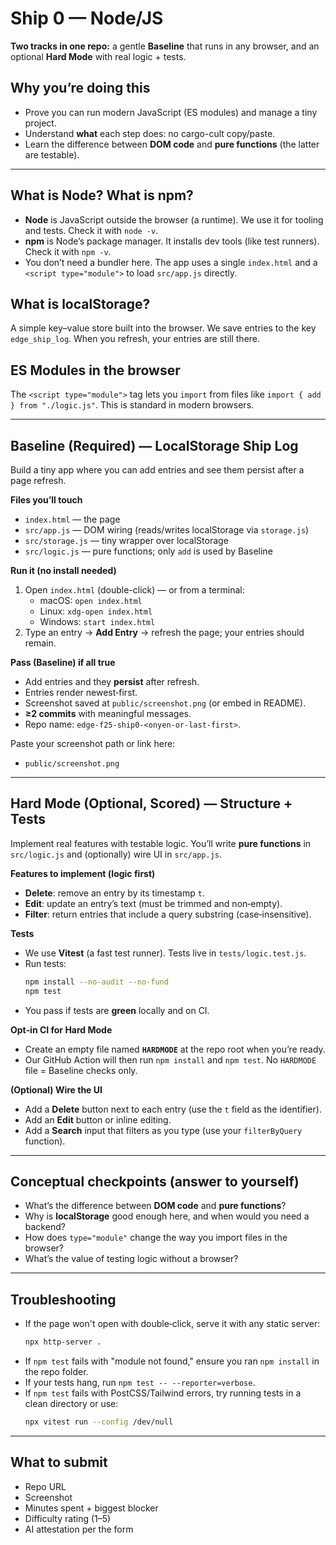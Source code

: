 # Ship 0 — Node/JS

**Two tracks in one repo:** a gentle **Baseline** that runs in any browser, and an optional **Hard Mode** with real logic + tests.

## Why you’re doing this
- Prove you can run modern JavaScript (ES modules) and manage a tiny project.
- Understand **what** each step does: no cargo-cult copy/paste.
- Learn the difference between **DOM code** and **pure functions** (the latter are testable).

---

## What is Node? What is npm?
- **Node** is JavaScript outside the browser (a runtime). We use it for tooling and tests. Check it with `node -v`.
- **npm** is Node’s package manager. It installs dev tools (like test runners). Check it with `npm -v`.
- You don’t need a bundler here. The app uses a single `index.html` and a `<script type="module">` to load `src/app.js` directly.

## What is localStorage?
A simple key–value store built into the browser. We save entries to the key `edge_ship_log`. When you refresh, your entries are still there.

## ES Modules in the browser
The `<script type="module">` tag lets you `import` from files like `import { add } from "./logic.js"`. This is standard in modern browsers.

---

## Baseline (Required) — LocalStorage Ship Log
Build a tiny app where you can add entries and see them persist after a page refresh.

**Files you’ll touch**
- `index.html` — the page
- `src/app.js` — DOM wiring (reads/writes localStorage via `storage.js`)
- `src/storage.js` — tiny wrapper over localStorage
- `src/logic.js` — pure functions; only `add` is used by Baseline

**Run it (no install needed)**
1) Open `index.html` (double-click) — or from a terminal:
   - macOS: `open index.html`
   - Linux: `xdg-open index.html`
   - Windows: `start index.html`
2) Type an entry → **Add Entry** → refresh the page; your entries should remain.

**Pass (Baseline) if all true**
- Add entries and they **persist** after refresh.
- Entries render newest‑first.
- Screenshot saved at `public/screenshot.png` (or embed in README).
- **≥2 commits** with meaningful messages.
- Repo name: `edge-f25-ship0-<onyen-or-last-first>`.

Paste your screenshot path or link here:
- `public/screenshot.png`

---

## Hard Mode (Optional, Scored) — Structure + Tests
Implement real features with testable logic. You’ll write **pure functions** in `src/logic.js` and (optionally) wire UI in `src/app.js`.

**Features to implement (logic first)**
- **Delete**: remove an entry by its timestamp `t`.
- **Edit**: update an entry’s text (must be trimmed and non‑empty).
- **Filter**: return entries that include a query substring (case‑insensitive).

**Tests**
- We use **Vitest** (a fast test runner). Tests live in `tests/logic.test.js`.
- Run tests:
  ```bash
  npm install --no-audit --no-fund
  npm test
  ```
- You pass if tests are **green** locally and on CI.

**Opt‑in CI for Hard Mode**
- Create an empty file named **`HARDMODE`** at the repo root when you’re ready.
- Our GitHub Action will then run `npm install` and `npm test`. No `HARDMODE` file = Baseline checks only.

**(Optional) Wire the UI**
- Add a **Delete** button next to each entry (use the `t` field as the identifier).
- Add an **Edit** button or inline editing.
- Add a **Search** input that filters as you type (use your `filterByQuery` function).

---

## Conceptual checkpoints (answer to yourself)
- What’s the difference between **DOM code** and **pure functions**?
- Why is **localStorage** good enough here, and when would you need a backend?
- How does `type="module"` change the way you import files in the browser?
- What’s the value of testing logic without a browser?

---

## Troubleshooting
- If the page won't open with double‑click, serve it with any static server:
  ```bash
  npx http-server .
  ```
- If `npm test` fails with "module not found," ensure you ran `npm install` in the repo folder.
- If your tests hang, run `npm test -- --reporter=verbose`.
- If `npm test` fails with PostCSS/Tailwind errors, try running tests in a clean directory or use:
  ```bash
  npx vitest run --config /dev/null
  ```

---

## What to submit
- Repo URL
- Screenshot
- Minutes spent + biggest blocker
- Difficulty rating (1–5)
- AI attestation per the form
